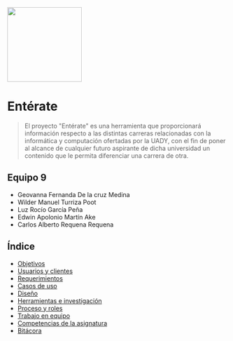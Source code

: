 <img src="https://github.com/WilderTurriza/f/blob/main/Documentos/ENT%C3%89RATE%20(1).png" width="170" height="170">

# Entérate
> El proyecto "Entérate" es una herramienta que proporcionará información respecto a las distintas carreras relacionadas con la informática y computación ofertadas por la UADY, con el fin de poner al alcance de cualquier futuro aspirante de dicha universidad un contenido que le permita diferenciar una carrera de otra. 

## Equipo 9
* Geovanna Fernanda De la cruz Medina
* Wilder Manuel Turriza Poot
* Luz Rocío García Peña
* Edwin Apolonio Martín Ake 
* Carlos Alberto Requena Requena


## Índice
  - [Objetivos](https://github.com/Geovanna-med/Enterate/blob/main/Documentos/Objetivos.md)
  - [Usuarios y clientes](https://github.com/Geovanna-med/Enterate/blob/main/Documentos/Usuarios%20y%20clientes.md)
  - [Requerimientos](https://github.com/Geovanna-med/Enterate/blob/main/Documentos/Requerimientos.md)
  - [Casos de uso](https://github.com/Geovanna-med/Enterate/blob/main/Documentos/Casos%20de%20uso.md)
  - [Diseño](https://github.com/Geovanna-med/Enterate/blob/Geovanna/Documentos/Dise%C3%B1o.md#dise%C3%B1o)
  - [Herramientas e investigación](https://github.com/Geovanna-med/Enterate/blob/main/Documentos/Herramientas.md)
  - [Proceso y roles](https://github.com/Geovanna-med/Enterate/blob/main/Documentos/Proceso%20de%20trabajo.md)
  - [Trabajo en equipo](https://github.com/Geovanna-med/Enterate/blob/main/Documentos/Trabajo%20en%20equipo.md)
  - [Competencias de la asignatura](https://github.com/Geovanna-med/Enterate/blob/main/Documentos/Competencias.md)
  - [Bitácora](https://github.com/Geovanna-med/Enterate/blob/main/Documentos/Bit%C3%A1cora.md)
